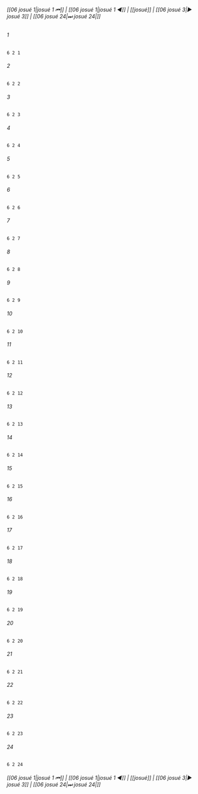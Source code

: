 
###### [[06 josué 1|josué 1 ⏮]] | [[06 josué 1|josué 1 ◀]] | [[josué]] | [[06 josué 3|▶ josué 3]] | [[06 josué 24|⏭ josué 24|]]

###### 1
``` verse
6 2 1 
```
###### 2
``` verse
6 2 2 
```
###### 3
``` verse
6 2 3 
```
###### 4
``` verse
6 2 4 
```
###### 5
``` verse
6 2 5 
```
###### 6
``` verse
6 2 6 
```
###### 7
``` verse
6 2 7 
```
###### 8
``` verse
6 2 8 
```
###### 9
``` verse
6 2 9 
```
###### 10
``` verse
6 2 10 
```
###### 11
``` verse
6 2 11 
```
###### 12
``` verse
6 2 12 
```
###### 13
``` verse
6 2 13 
```
###### 14
``` verse
6 2 14 
```
###### 15
``` verse
6 2 15 
```
###### 16
``` verse
6 2 16 
```
###### 17
``` verse
6 2 17 
```
###### 18
``` verse
6 2 18 
```
###### 19
``` verse
6 2 19 
```
###### 20
``` verse
6 2 20 
```
###### 21
``` verse
6 2 21 
```
###### 22
``` verse
6 2 22 
```
###### 23
``` verse
6 2 23 
```
###### 24
``` verse
6 2 24 
```

###### [[06 josué 1|josué 1 ⏮]] | [[06 josué 1|josué 1 ◀]] | [[josué]] | [[06 josué 3|▶ josué 3]] | [[06 josué 24|⏭ josué 24|]]

